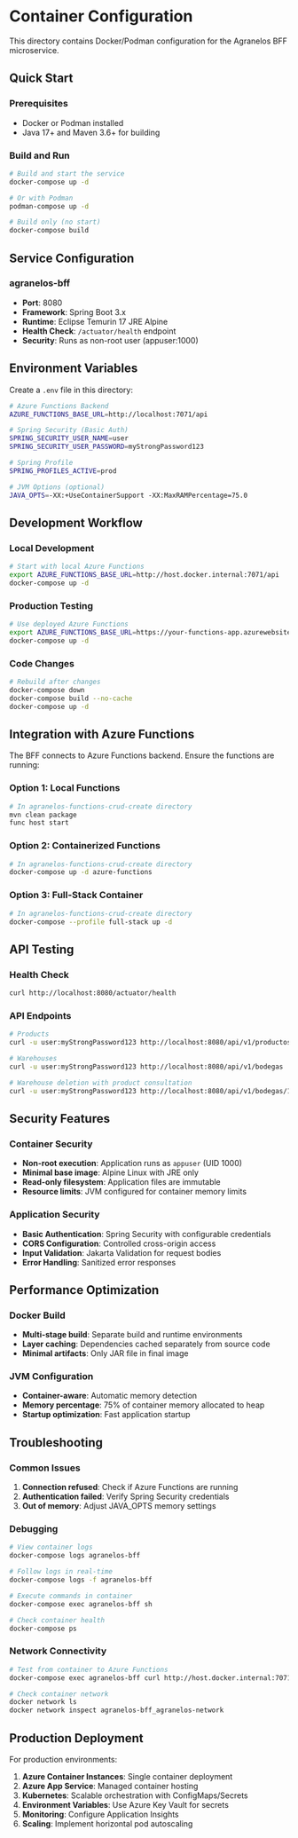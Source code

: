 # Container Configuration

This directory contains Docker/Podman configuration for the Agranelos BFF microservice.

## Quick Start

### Prerequisites
- Docker or Podman installed
- Java 17+ and Maven 3.6+ for building

### Build and Run

```bash
# Build and start the service
docker-compose up -d

# Or with Podman
podman-compose up -d

# Build only (no start)
docker-compose build
```

## Service Configuration

### agranelos-bff
- **Port**: 8080
- **Framework**: Spring Boot 3.x
- **Runtime**: Eclipse Temurin 17 JRE Alpine
- **Health Check**: `/actuator/health` endpoint
- **Security**: Runs as non-root user (appuser:1000)

## Environment Variables

Create a `.env` file in this directory:

```bash
# Azure Functions Backend
AZURE_FUNCTIONS_BASE_URL=http://localhost:7071/api

# Spring Security (Basic Auth)
SPRING_SECURITY_USER_NAME=user
SPRING_SECURITY_USER_PASSWORD=myStrongPassword123

# Spring Profile
SPRING_PROFILES_ACTIVE=prod

# JVM Options (optional)
JAVA_OPTS=-XX:+UseContainerSupport -XX:MaxRAMPercentage=75.0
```

## Development Workflow

### Local Development
```bash
# Start with local Azure Functions
export AZURE_FUNCTIONS_BASE_URL=http://host.docker.internal:7071/api
docker-compose up -d
```

### Production Testing
```bash
# Use deployed Azure Functions
export AZURE_FUNCTIONS_BASE_URL=https://your-functions-app.azurewebsites.net/api
docker-compose up -d
```

### Code Changes
```bash
# Rebuild after changes
docker-compose down
docker-compose build --no-cache
docker-compose up -d
```

## Integration with Azure Functions

The BFF connects to Azure Functions backend. Ensure the functions are running:

### Option 1: Local Functions
```bash
# In agranelos-functions-crud-create directory
mvn clean package
func host start
```

### Option 2: Containerized Functions
```bash
# In agranelos-functions-crud-create directory
docker-compose up -d azure-functions
```

### Option 3: Full-Stack Container
```bash
# In agranelos-functions-crud-create directory
docker-compose --profile full-stack up -d
```

## API Testing

### Health Check
```bash
curl http://localhost:8080/actuator/health
```

### API Endpoints
```bash
# Products
curl -u user:myStrongPassword123 http://localhost:8080/api/v1/productos

# Warehouses
curl -u user:myStrongPassword123 http://localhost:8080/api/v1/bodegas

# Warehouse deletion with product consultation
curl -u user:myStrongPassword123 http://localhost:8080/api/v1/bodegas/1/productos
```

## Security Features

### Container Security
- **Non-root execution**: Application runs as `appuser` (UID 1000)
- **Minimal base image**: Alpine Linux with JRE only
- **Read-only filesystem**: Application files are immutable
- **Resource limits**: JVM configured for container memory limits

### Application Security
- **Basic Authentication**: Spring Security with configurable credentials
- **CORS Configuration**: Controlled cross-origin access
- **Input Validation**: Jakarta Validation for request bodies
- **Error Handling**: Sanitized error responses

## Performance Optimization

### Docker Build
- **Multi-stage build**: Separate build and runtime environments
- **Layer caching**: Dependencies cached separately from source code
- **Minimal artifacts**: Only JAR file in final image

### JVM Configuration
- **Container-aware**: Automatic memory detection
- **Memory percentage**: 75% of container memory allocated to heap
- **Startup optimization**: Fast application startup

## Troubleshooting

### Common Issues

1. **Connection refused**: Check if Azure Functions are running
2. **Authentication failed**: Verify Spring Security credentials
3. **Out of memory**: Adjust JAVA_OPTS memory settings

### Debugging

```bash
# View container logs
docker-compose logs agranelos-bff

# Follow logs in real-time
docker-compose logs -f agranelos-bff

# Execute commands in container
docker-compose exec agranelos-bff sh

# Check container health
docker-compose ps
```

### Network Connectivity

```bash
# Test from container to Azure Functions
docker-compose exec agranelos-bff curl http://host.docker.internal:7071/api/GetProductos

# Check container network
docker network ls
docker network inspect agranelos-bff_agranelos-network
```

## Production Deployment

For production environments:

1. **Azure Container Instances**: Single container deployment
2. **Azure App Service**: Managed container hosting
3. **Kubernetes**: Scalable orchestration with ConfigMaps/Secrets
4. **Environment Variables**: Use Azure Key Vault for secrets
5. **Monitoring**: Configure Application Insights
6. **Scaling**: Implement horizontal pod autoscaling
